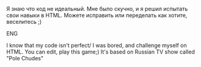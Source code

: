 Я знаю что код не идеальный. Мне было скучно, и я решил испытать свои навыки в HTML. Можете исправить или переделать как хотите, веселитесь ;)

ENG

I know that my code isn't perfect/ I was bored, and challenge myself on HTML. You can edit, play this game;) It's based on Russian TV show called "Pole Chudes"

